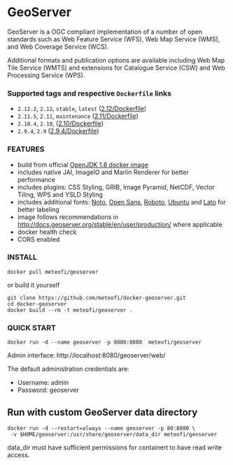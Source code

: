 # GeoServer
GeoServer is a OGC compliant implementation of a number of open standards such as Web Feature Service (WFS), Web Map Service (WMS), and Web Coverage Service (WCS).

Additional formats and publication options are available including Web Map Tile Service (WMTS) and extensions for Catalogue Service (CSW) and Web Processing Service (WPS).

### Supported tags and respective **`Dockerfile`** links
* `2.12.2`, `2.12`, `stable`, `latest` ([2.12/Dockerfile](https://github.com/meteofi/docker-geoserver/blob/2.12/Dockerfile))
* `2.11.5`, `2.11`, `maintenance` ([2.11/Dockerfile](https://github.com/meteofi/docker-geoserver/blob/2.11/Dockerfile))
* `2.10.4`, `2.10`, ([2.10/Dockerfile](https://github.com/meteofi/docker-geoserver/blob/2.10/Dockerfile))
* `2.9.4`, `2.9` ([2.9.4/Dockerfile](https://github.com/meteofi/docker-geoserver/blob/2.9.4/Dockerfile))

### FEATURES
* build from official [OpenJDK 1.8 docker image](https://hub.docker.com/_/openjdk/)
* includes native JAI, ImageIO and Marlin Renderer for better performance
* includes plugins: CSS Styling, GRIB, Image Pyramid, NetCDF, Vector Tiling, WPS and YSLD Styling 
* includes additional fonts: [Noto](https://www.google.com/get/noto/), [Open Sans](https://fonts.google.com/specimen/Open+Sans), [Roboto](https://fonts.google.com/specimen/Roboto), [Ubuntu](https://fonts.google.com/specimen/Ubuntu) and [Lato](https://fonts.google.com/specimen/Lato) for better labeling
* image follows recommendations in http://docs.geoserver.org/stable/en/user/production/ where applicable
* docker health check
* CORS enabled

### INSTALL
```
docker pull meteofi/geoserver
```

or build it yourself
```
git clone https://github.com/meteofi/docker-geoserver.git
cd docker-geoserver
docker build --rm -t meteofi/geoserver .
```

### QUICK START
```
docker run -d --name geoserver -p 8080:8080  meteofi/geoserver
```
Admin interface: http://localhost:8080/geoserver/web/

The default administration credentials are:
* Username: admin
* Password: geoserver

## Run with custom GeoServer data directory
```
docker run -d --restart=always --name geoserver -p 80:8080 \
 -v $HOME/geoserver:/usr/share/geoserver/data_dir meteofi/geoserver
```

data_dir must have sufficient permissions for containert to have read write access.

